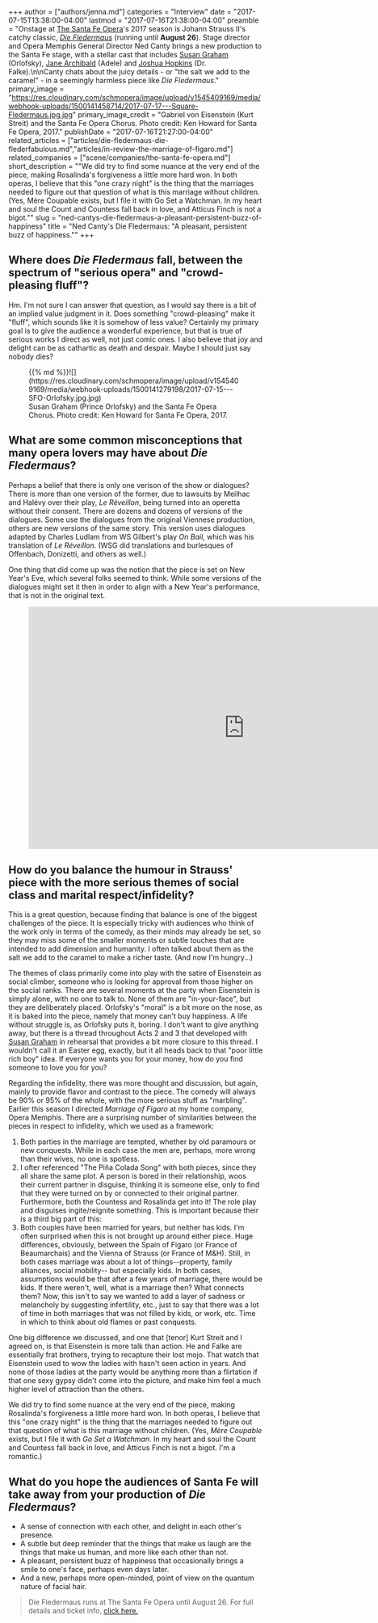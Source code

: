 +++
author = ["authors/jenna.md"]
categories = "Interview"
date = "2017-07-15T13:38:00-04:00"
lastmod = "2017-07-16T21:38:00-04:00"
preamble = "Onstage at [The Santa Fe Opera](/scene/companies/the-santa-fe-opera/)'s 2017 season is Johann Strauss II's catchy classic, [*Die Fledermaus*](https://www.santafeopera.org/operas-and-ticketing/die-fledermaus) (running until **August 26**). Stage director and Opera Memphis General Director Ned Canty brings a new production to the Santa Fe stage, with a stellar cast that includes [Susan Graham](/scene/people/susan-graham/) (Orlofsky), [Jane Archibald](/scene/people/jane-archibald/) (Adele) and [Joshua Hopkins](/scene/people/joshua-hopkins/) (Dr. Falke).\n\nCanty chats about the juicy details - or \"the salt we add to the caramel\" - in a seemingly harmless piece like *Die Fledermaus*."
primary_image = "https://res.cloudinary.com/schmopera/image/upload/v1545409169/media/webhook-uploads/1500141458714/2017-07-17---Square-Fledermaus.jpg.jpg"
primary_image_credit = "Gabriel von Eisenstein (Kurt Streit) and the Santa Fe Opera Chorus. Photo credit: Ken Howard for Santa Fe Opera, 2017."
publishDate = "2017-07-16T21:27:00-04:00"
related_articles = ["articles/die-fledermaus-die-flederfabulous.md","articles/in-review-the-marriage-of-figaro.md"]
related_companies = ["scene/companies/the-santa-fe-opera.md"]
short_description = "&quot;We did try to find some nuance at the very end of the piece, making Rosalinda&#039;s forgiveness a little more hard won. In both operas, I believe that this &quot;one crazy night&quot; is the thing that the marriages needed to figure out that question of what is this marriage without children. (Yes, Mère Coupable exists, but I file it with Go Set a Watchman. In my heart and soul the Count and Countess fall back in love, and Atticus Finch is not a bigot.&quot;"
slug = "ned-cantys-die-fledermaus-a-pleasant-persistent-buzz-of-happiness"
title = "Ned Canty&#039;s Die Fledermaus: &quot;A pleasant, persistent buzz of happiness.&quot;"
+++

## Where does *Die Fledermaus* fall, between the spectrum of "serious opera" and "crowd-pleasing fluff"?

Hm. I'm not sure I can answer that question, as I would say there is a bit of an implied value judgment in it.  Does something "crowd-pleasing" make it "fluff", which sounds like it is somehow of less value? Certainly my primary goal is to give the audience a wonderful experience, but that is true of serious works I direct as well, not just comic ones. I also believe that joy and delight can be as cathartic as death and despair.  Maybe I should just say nobody dies?

<figure data-type="image">{{% md %}}![](https://res.cloudinary.com/schmopera/image/upload/v1545409169/media/webhook-uploads/1500141279198/2017-07-15---SFO-Orlofsky.jpg.jpg)
<figcaption>Susan Graham (Prince Orlofsky) and the Santa Fe Opera Chorus. Photo credit: Ken Howard for Santa Fe Opera, 2017.</figcaption>
</figure>
 
## What are some common misconceptions that many opera lovers may have about *Die Fledermaus*?

Perhaps a belief that there is only one verison of the show or dialogues?  There is more than one version of the former, due to lawsuits by Meilhac and Halévy over their play, *Le Réveillon*, being turned into an operetta without their consent.  There are dozens and dozens of versions of the dialogues.  Some use the dialogues from the original Viennese production, others are new versions of the same story.  This version uses dialogues adapted by Charles Ludlam from WS Gilbert's play *On Bail*, which was his translation of *Le Réveillon*.  (WSG did translations and burlesques of Offenbach, Donizetti, and others as well.)  

One thing that did come up was the notion that the piece is set on New Year's Eve, which several folks seemed to think.  While some versions of the dialogues might set it then in order to align with a New Year's performance, that is not in the original text.

<figure data-type="video">
<iframe width="854" height="480" src="https://www.youtube.com/embed/Z1IzKcpPW3w" frameborder="0" allowfullscreen></iframe>
</figure>
 
## How do you balance the humour in Strauss' piece with the more serious themes of social class and marital respect/infidelity?

This is a great question, because finding that balance is one of the biggest challenges of the piece. It is especially tricky with audiences who think of the work only in terms of the comedy, as their minds may already be set, so they may miss some of the smaller moments or subtle touches that are intended to add dimension and humanity.  I often talked about them as the salt we add to the caramel to make a richer taste. (And now I'm hungry...)

The themes of class primarily come into play with the satire of Eisenstein as social climber, someone who is looking for approval from those higher on the social ranks.  There are several moments at the party when Eisenstein is simply alone, with no one to talk to.  None of them are "in-your-face", but they are deliberately placed.   Orlofsky's "moral" is a bit more on the nose, as it is baked into the piece, namely that money can't buy happiness.  A life without struggle is, as Orlofsky puts it, boring.  I don't want to give anything away, but there is a thread throughout Acts 2 and 3 that developed with [Susan Graham](/scene/people/susan-graham/) in rehearsal that provides a bit more closure to this thread.  I wouldn't call it an Easter egg, exactly, but it all heads back to that "poor little rich boy" idea.  If everyone wants you for your money, how do you find someone to love you for you?

Regarding the infidelity, there was more thought and discussion, but again, mainly to provide flavor and contrast to the piece.  The comedy will always be 90% or 95% of the whole, with the more serious stuff as "marbling".  Earlier this season I directed *Marriage of Figaro* at my home company, Opera Memphis.  There are a surprising number of similarities between the pieces in respect to infidelity, which we used as a framework: 

1. Both parties in the marriage are tempted, whether by old paramours or new conquests.  While in each case the men are, perhaps, more wrong than their wives, no one is spotless.
2. I ofter referenced "The Piña Colada Song" with both pieces, since they all share the same plot.  A person is bored in their relationship, woos their current partner in disguise, thinking it is someone else, only to find that they were turned on by or connected to their original partner.  Furthermore, both the Countess and Rosalinda get into it!  The role play and disguises ingite/reignite something.  This is important because their is a third big part of this:
3. Both couples have been married for years, but neither has kids.  I'm often surprised when this is not brought up around either piece.  Huge differences, obviously, between the Spain of Figaro (or France of Beaumarchais) and the Vienna of Strauss (or France of M&H).  Still, in both cases marriage was about a lot of things--property, family alliances, social mobility-- but especially kids.  In both cases, assumptions would be that after a few years of marriage, there would be kids.  If there weren't, well, what is a marriage then?  What connects them? Now, this isn't to say we wanted to add a layer of sadness or melancholy by suggesting infertility, etc., just to say that there was a lot of time in both marriages that was not filled by kids, or work, etc. Time in which to think about old flames or past conquests.

One big difference we discussed, and one that [tenor] Kurt Streit and I agreed on, is that Eisenstein is more talk than action.  He and Falke are essentially frat brothers, trying to recapture their lost mojo.  That watch that Eisenstein used to wow the ladies with hasn't seen action in years.  And none of those ladies at the party would be anything more than a flirtation if that one sexy gypsy didn't come into the picture, and make him feel a much higher level of attraction than the others.

We did try to find some nuance at the very end of the piece, making Rosalinda's forgiveness a little more hard won.  In both operas, I believe that this "one crazy night" is the thing that the marriages needed to figure out that question of what is this marriage without children.  (Yes, *Mère Coupable* exists, but I file it with *Go Set a Watchman*. In my heart and soul the Count and Countess fall back in love, and Atticus Finch is not a bigot.  I'm a romantic.)

## What do you hope the audiences of Santa Fe will take away from your production of *Die Fledermaus*? 

- A sense of connection with each other, and delight in each other's presence.  
- A subtle but deep reminder that the things that make us laugh are the things that make us human, and more like each other than not.  
- A pleasant, persistent buzz of happiness that occasionally brings a smile to one's face, perhaps even days later.  
- And a new, perhaps more open-minded, point of view on the quantum nature of facial hair.

>Die Fledermaus runs at The Santa Fe Opera until August 26. For full details and ticket info, [click here.](https://www.santafeopera.org/operas-and-ticketing/die-fledermaus)
